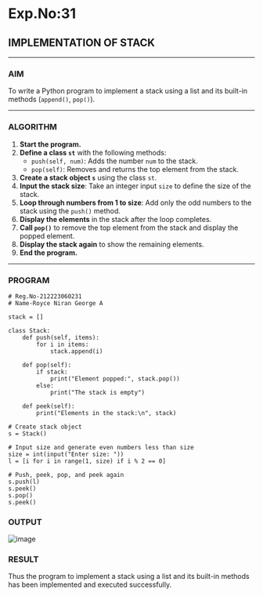 # Exp.No:31  
## IMPLEMENTATION OF STACK

---

### AIM  
To write a Python program to implement a stack using a list and its built-in methods (`append()`, `pop()`).

---

### ALGORITHM

1. **Start the program.**
2. **Define a class `st`** with the following methods:
   - `push(self, num)`: Adds the number `num` to the stack.
   - `pop(self)`: Removes and returns the top element from the stack.
3. **Create a stack object `s`** using the class `st`.
4. **Input the stack size**: Take an integer input `size` to define the size of the stack.
5. **Loop through numbers from 1 to size**: Add only the odd numbers to the stack using the `push()` method.
6. **Display the elements** in the stack after the loop completes.
7. **Call `pop()`** to remove the top element from the stack and display the popped element.
8. **Display the stack again** to show the remaining elements.
9. **End the program.**

---

### PROGRAM

```
# Reg.No-212223060231
# Name-Royce Niran George A

stack = []

class Stack:
    def push(self, items):
        for i in items:
            stack.append(i)

    def pop(self):
        if stack:
            print("Element popped:", stack.pop())
        else:
            print("The stack is empty")

    def peek(self):
        print("Elements in the stack:\n", stack)

# Create stack object
s = Stack()

# Input size and generate even numbers less than size
size = int(input("Enter size: "))
l = [i for i in range(1, size) if i % 2 == 0]

# Push, peek, pop, and peek again
s.push(l)
s.peek()
s.pop()
s.peek()
```
### OUTPUT
![image](https://github.com/user-attachments/assets/8aee8dec-95e3-488d-9455-33b130c79fd8)

### RESULT
Thus the program to implement a stack using a list and its built-in methods has been implemented and executed successfully.

